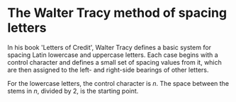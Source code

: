The Walter Tracy method of spacing letters
==========================================

In his book 'Letters of Credit', Walter Tracy defines a basic system
for spacing Latin lowercase and uppercase letters.  Each case begins
with a control character and defines a small set of spacing values
from it, which are then assigned to the left- and right-side bearings
of other letters.

For the lowercase letters, the control character is *n*.  The space
between the stems in *n*, divided by 2, is the starting point.
